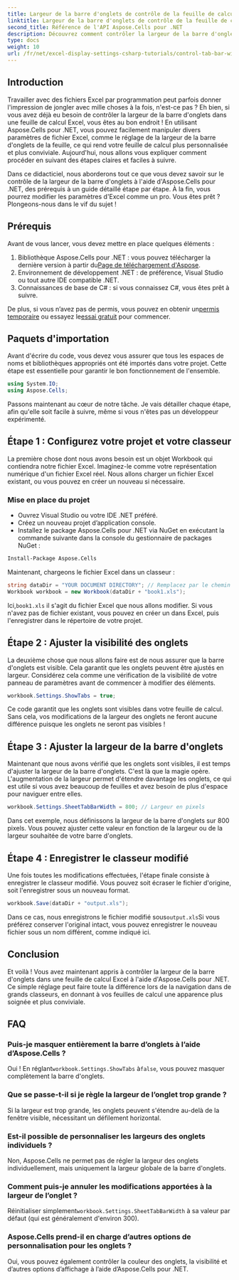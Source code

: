 ```yaml
---
title: Largeur de la barre d'onglets de contrôle de la feuille de calcul
linktitle: Largeur de la barre d'onglets de contrôle de la feuille de calcul
second_title: Référence de l'API Aspose.Cells pour .NET
description: Découvrez comment contrôler la largeur de la barre d'onglets d'une feuille dans Excel à l'aide d'Aspose.Cells pour .NET avec ce didacticiel étape par étape. Personnalisez efficacement vos fichiers Excel.
type: docs
weight: 10
url: /fr/net/excel-display-settings-csharp-tutorials/control-tab-bar-width-of-spreadsheet/
---
```

## Introduction

Travailler avec des fichiers Excel par programmation peut parfois donner l'impression de jongler avec mille choses à la fois, n'est-ce pas ? Eh bien, si vous avez déjà eu besoin de contrôler la largeur de la barre d'onglets dans une feuille de calcul Excel, vous êtes au bon endroit ! En utilisant Aspose.Cells pour .NET, vous pouvez facilement manipuler divers paramètres de fichier Excel, comme le réglage de la largeur de la barre d'onglets de la feuille, ce qui rend votre feuille de calcul plus personnalisée et plus conviviale. Aujourd'hui, nous allons vous expliquer comment procéder en suivant des étapes claires et faciles à suivre.

Dans ce didacticiel, nous aborderons tout ce que vous devez savoir sur le contrôle de la largeur de la barre d'onglets à l'aide d'Aspose.Cells pour .NET, des prérequis à un guide détaillé étape par étape. À la fin, vous pourrez modifier les paramètres d'Excel comme un pro. Vous êtes prêt ? Plongeons-nous dans le vif du sujet !

## Prérequis

Avant de vous lancer, vous devez mettre en place quelques éléments :

1.  Bibliothèque Aspose.Cells pour .NET : vous pouvez télécharger la dernière version à partir du[Page de téléchargement d'Aspose](https://releases.aspose.com/cells/net/).
2. Environnement de développement .NET : de préférence, Visual Studio ou tout autre IDE compatible .NET.
3. Connaissances de base de C# : si vous connaissez C#, vous êtes prêt à suivre.

 De plus, si vous n’avez pas de permis, vous pouvez en obtenir un[permis temporaire](https://purchase.aspose.com/temporary-license/) ou essayez le[essai gratuit](https://releases.aspose.com/) pour commencer.

## Paquets d'importation

Avant d'écrire du code, vous devez vous assurer que tous les espaces de noms et bibliothèques appropriés ont été importés dans votre projet. Cette étape est essentielle pour garantir le bon fonctionnement de l'ensemble.

```csharp
using System.IO;
using Aspose.Cells;
```

Passons maintenant au cœur de notre tâche. Je vais détailler chaque étape, afin qu'elle soit facile à suivre, même si vous n'êtes pas un développeur expérimenté.

## Étape 1 : Configurez votre projet et votre classeur

La première chose dont nous avons besoin est un objet Workbook qui contiendra notre fichier Excel. Imaginez-le comme votre représentation numérique d'un fichier Excel réel. Nous allons charger un fichier Excel existant, ou vous pouvez en créer un nouveau si nécessaire.

### Mise en place du projet

- Ouvrez Visual Studio ou votre IDE .NET préféré.
- Créez un nouveau projet d’application console.
- Installez le package Aspose.Cells pour .NET via NuGet en exécutant la commande suivante dans la console du gestionnaire de packages NuGet :

```bash
Install-Package Aspose.Cells
```

Maintenant, chargeons le fichier Excel dans un classeur :

```csharp
string dataDir = "YOUR DOCUMENT DIRECTORY"; // Remplacez par le chemin de votre fichier
Workbook workbook = new Workbook(dataDir + "book1.xls"); 
```

 Ici,`book1.xls` il s'agit du fichier Excel que nous allons modifier. Si vous n'avez pas de fichier existant, vous pouvez en créer un dans Excel, puis l'enregistrer dans le répertoire de votre projet.

## Étape 2 : Ajuster la visibilité des onglets

La deuxième chose que nous allons faire est de nous assurer que la barre d'onglets est visible. Cela garantit que les onglets peuvent être ajustés en largeur. Considérez cela comme une vérification de la visibilité de votre panneau de paramètres avant de commencer à modifier des éléments.

```csharp
workbook.Settings.ShowTabs = true;
```

Ce code garantit que les onglets sont visibles dans votre feuille de calcul. Sans cela, vos modifications de la largeur des onglets ne feront aucune différence puisque les onglets ne seront pas visibles !

## Étape 3 : Ajuster la largeur de la barre d'onglets

Maintenant que nous avons vérifié que les onglets sont visibles, il est temps d'ajuster la largeur de la barre d'onglets. C'est là que la magie opère. L'augmentation de la largeur permet d'étendre davantage les onglets, ce qui est utile si vous avez beaucoup de feuilles et avez besoin de plus d'espace pour naviguer entre elles.

```csharp
workbook.Settings.SheetTabBarWidth = 800; // Largeur en pixels
```

Dans cet exemple, nous définissons la largeur de la barre d'onglets sur 800 pixels. Vous pouvez ajuster cette valeur en fonction de la largeur ou de la largeur souhaitée de votre barre d'onglets.

## Étape 4 : Enregistrer le classeur modifié

Une fois toutes les modifications effectuées, l'étape finale consiste à enregistrer le classeur modifié. Vous pouvez soit écraser le fichier d'origine, soit l'enregistrer sous un nouveau format.

```csharp
workbook.Save(dataDir + "output.xls");
```

 Dans ce cas, nous enregistrons le fichier modifié sous`output.xls`Si vous préférez conserver l'original intact, vous pouvez enregistrer le nouveau fichier sous un nom différent, comme indiqué ici.

## Conclusion

Et voilà ! Vous avez maintenant appris à contrôler la largeur de la barre d'onglets dans une feuille de calcul Excel à l'aide d'Aspose.Cells pour .NET. Ce simple réglage peut faire toute la différence lors de la navigation dans de grands classeurs, en donnant à vos feuilles de calcul une apparence plus soignée et plus conviviale.

## FAQ

### Puis-je masquer entièrement la barre d’onglets à l’aide d’Aspose.Cells ?
 Oui ! En réglant`workbook.Settings.ShowTabs` à`false`, vous pouvez masquer complètement la barre d'onglets.

### Que se passe-t-il si je règle la largeur de l’onglet trop grande ?
Si la largeur est trop grande, les onglets peuvent s'étendre au-delà de la fenêtre visible, nécessitant un défilement horizontal.

### Est-il possible de personnaliser les largeurs des onglets individuels ?
Non, Aspose.Cells ne permet pas de régler la largeur des onglets individuellement, mais uniquement la largeur globale de la barre d'onglets.

### Comment puis-je annuler les modifications apportées à la largeur de l’onglet ?
 Réinitialiser simplement`workbook.Settings.SheetTabBarWidth` à sa valeur par défaut (qui est généralement d'environ 300).

### Aspose.Cells prend-il en charge d’autres options de personnalisation pour les onglets ?
Oui, vous pouvez également contrôler la couleur des onglets, la visibilité et d’autres options d’affichage à l’aide d’Aspose.Cells pour .NET.